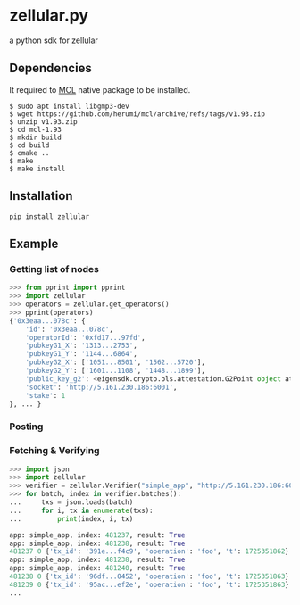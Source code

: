 # zellular.py

a python sdk for zellular

## Dependencies

It required to [MCL](https://github.com/herumi/mcl) native package to be installed.
```
$ sudo apt install libgmp3-dev
$ wget https://github.com/herumi/mcl/archive/refs/tags/v1.93.zip
$ unzip v1.93.zip
$ cd mcl-1.93
$ mkdir build
$ cd build
$ cmake ..
$ make
$ make install
```

## Installation

```
pip install zellular
```

## Example

### Getting list of nodes

```python
>>> from pprint import pprint
>>> import zellular
>>> operators = zellular.get_operators()
>>> pprint(operators)
{'0x3eaa...078c': {
    'id': '0x3eaa...078c',
    'operatorId': '0xfd17...97fd',
    'pubkeyG1_X': '1313...2753',
    'pubkeyG1_Y': '1144...6864',
    'pubkeyG2_X': ['1051...8501', '1562...5720'],
    'pubkeyG2_Y': ['1601...1108', '1448...1899'],
    'public_key_g2': <eigensdk.crypto.bls.attestation.G2Point object at 0x7d8f31b167d0>,
    'socket': 'http://5.161.230.186:6001',
    'stake': 1
}, ... }
```

### Posting


### Fetching & Verifying

```python
>>> import json
>>> import zellular
>>> verifier = zellular.Verifier("simple_app", "http://5.161.230.186:6001")
>>> for batch, index in verifier.batches():
...     txs = json.loads(batch)
...     for i, tx in enumerate(txs):
...         print(index, i, tx)

app: simple_app, index: 481237, result: True
app: simple_app, index: 481238, result: True
481237 0 {'tx_id': '391e...f4c9', 'operation': 'foo', 't': 1725351862}
app: simple_app, index: 481238, result: True
app: simple_app, index: 481240, result: True
481238 0 {'tx_id': '96df...0452', 'operation': 'foo', 't': 1725351863}
481239 0 {'tx_id': '95ac...ef2e', 'operation': 'foo', 't': 1725351863}
...
```
